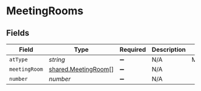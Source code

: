 # MeetingRooms


## Fields

| Field                                                             | Type                                                              | Required                                                          | Description                                                       | Example                                                           |
| ----------------------------------------------------------------- | ----------------------------------------------------------------- | ----------------------------------------------------------------- | ----------------------------------------------------------------- | ----------------------------------------------------------------- |
| `atType`                                                          | *string*                                                          | :heavy_minus_sign:                                                | N/A                                                               | MeetingRooms                                                      |
| `meetingRoom`                                                     | [shared.MeetingRoom](../../../sdk/models/shared/meetingroom.md)[] | :heavy_minus_sign:                                                | N/A                                                               |                                                                   |
| `number`                                                          | *number*                                                          | :heavy_minus_sign:                                                | N/A                                                               |                                                                   |